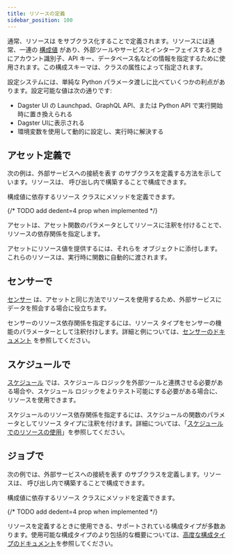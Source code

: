 ```yaml
---
title: リソースの定義
sidebar_position: 100
---
```


通常、リソースは <PyObject section="resources" module="dagster" object="ConfigurableResource"/> をサブクラス化することで定義されます。リソースには通常、一連の [構成値](/guides/operate/configuration/run-configuration) があり、外部ツールやサービスとインターフェイスするときにアカウント識別子、API キー、データベース名などの情報を指定するために使用されます。この構成スキーマは、クラスの属性によって指定されます。

設定システムには、単純な Python パラメータ渡しに比べていくつかの利点があります。設定可能な値は次の通りです:

- Dagster UI の Launchpad、GraphQL API、または Python API で実行開始時に置き換えられる
- Dagster UIに表示される
- 環境変数を使用して動的に設定し、実行時に解決する

## アセット定義で

次の例は、外部サービスへの接続を表す <PyObject section="resources" module="dagster" object="ConfigurableResource"/> のサブクラスを定義する方法を示しています。リソースは、<PyObject section="definitions" module="dagster" object="Definitions" /> 呼び出し内で構築することで構成できます。

構成値に依存するリソース クラスにメソッドを定義できます。

{/* TODO add dedent=4 prop when implemented */}
<CodeExample path="docs_snippets/docs_snippets/concepts/resources/pythonic_resources.py" startAfter="start_new_resources_configurable_defs" endBefore="end_new_resources_configurable_defs" />

アセットは、アセット関数のパラメータとしてリソースに注釈を付けることで、リソースの依存関係を指定します。

アセットにリソース値を提供するには、それらを <PyObject section="definitions" module="dagster" object="Definitions" /> オブジェクトに添付します。これらのリソースは、実行時に関数に自動的に渡されます。

## センサーで

[センサー](/guides/automate/sensors/) は、アセットと同じ方法でリソースを使用するため、外部サービスにデータを照会する場合に役立ちます。

センサーのリソース依存関係を指定するには、リソース タイプをセンサーの機能のパラメーターとして注釈付けします。詳細と例については、[センサーのドキュメント](/guides/automate/sensors/using-resources-in-sensors) を参照してください。

## スケジュールで

[スケジュール](/guides/automate/schedules) では、スケジュール ロジックを外部ツールと連携させる必要がある場合や、スケジュール ロジックをよりテスト可能にする必要がある場合に、リソースを使用できます。

スケジュールのリソース依存関係を指定するには、スケジュールの関数のパラメータとしてリソース タイプに注釈を付けます。詳細については、「[スケジュールでのリソースの使用](/guides/automate/schedules/using-resources-in-schedules)」を参照してください。

## ジョブで

次の例では、外部サービスへの接続を表す <PyObject section="resources" module="dagster" object="ConfigurableResource"/> のサブクラスを定義します。リソースは、<PyObject section="definitions" module="dagster" object="Definitions" /> 呼び出し内で構築することで構成できます。

構成値に依存するリソース クラスにメソッドを定義できます。

{/* TODO add dedent=4 prop when implemented */}
<CodeExample path="docs_snippets/docs_snippets/concepts/resources/pythonic_resources.py" startAfter="start_new_resources_configurable_defs_ops" endBefore="end_new_resources_configurable_defs_ops" />

リソースを定義するときに使用できる、サポートされている構成タイプが多数あります。使用可能な構成タイプのより包括的な概要については、[高度な構成タイプのドキュメント](/guides/operate/configuration/advanced-config-types)を参照してください。
